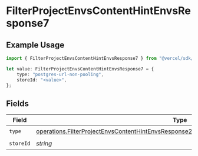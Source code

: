 # FilterProjectEnvsContentHintEnvsResponse7

## Example Usage

```typescript
import { FilterProjectEnvsContentHintEnvsResponse7 } from "@vercel/sdk/models/operations";

let value: FilterProjectEnvsContentHintEnvsResponse7 = {
    type: "postgres-url-non-pooling",
    storeId: "<value>",
};
```

## Fields

| Field                                                                                                                                                                                                      | Type                                                                                                                                                                                                       | Required                                                                                                                                                                                                   | Description                                                                                                                                                                                                |
| ---------------------------------------------------------------------------------------------------------------------------------------------------------------------------------------------------------- | ---------------------------------------------------------------------------------------------------------------------------------------------------------------------------------------------------------- | ---------------------------------------------------------------------------------------------------------------------------------------------------------------------------------------------------------- | ---------------------------------------------------------------------------------------------------------------------------------------------------------------------------------------------------------- |
| `type`                                                                                                                                                                                                     | [operations.FilterProjectEnvsContentHintEnvsResponse200ApplicationJSONResponseBody3Envs7Type](../../models/operations/filterprojectenvscontenthintenvsresponse200applicationjsonresponsebody3envs7type.md) | :heavy_check_mark:                                                                                                                                                                                         | N/A                                                                                                                                                                                                        |
| `storeId`                                                                                                                                                                                                  | *string*                                                                                                                                                                                                   | :heavy_check_mark:                                                                                                                                                                                         | N/A                                                                                                                                                                                                        |